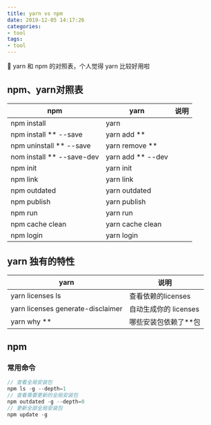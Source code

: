 ```yaml
---
title: yarn vs npm
date: 2019-12-05 14:17:26
categories:
- tool
tags:
- tool
---
```


👏 yarn 和 npm 的对照表，个人觉得 yarn 比较好用啦

## npm、yarn对照表

| npm                       | yarn              | 说明 |
| ------------------------- | ----------------- | ---- |
| npm install               | yarn              |      |
| npm install ** --save     | yarn add **       |      |
| npm uninstall  ** --save  | yarn remove **    |      |
| nom install ** --save-dev | yarn add ** --dev |      |
| npm init                  | yarn init         |      |
| npm link                  | yarn link         |      |
| npm outdated              | yarn outdated     |      |
| npm publish               | yarn publish      |      |
| npm run                   | yarn run          |      |
| npm cache clean           | yarn cache clean  |      |
| npm login                 | yarn login        |      |

## yarn 独有的特性

| yarn                              | 说明                  |
| --------------------------------- | --------------------- |
| yarn licenses ls                  | 查看依赖的licenses    |
| yarn licenses generate-disclaimer | 自动生成你的 licenses |
| yarn why **                       | 哪些安装包依赖了**包  |

## npm

### 常用命令

```javascript
// 查看全局安装包
npm ls -g --depth=1
// 查看需要更新的全局安装包
npm outdated -g --depth=0
// 更新全部全局安装包
npm update -g
```
